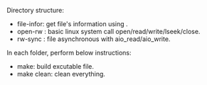 Directory structure: 

- file-infor: get file's information using <struct stat>.
- open-rw   : basic linux system call open/read/write/lseek/close.
- rw-sync   : file asynchronous with aio_read/aio_write.

In each folder, perform below instructions:

- make: build excutable file.
- make clean: clean everything.
